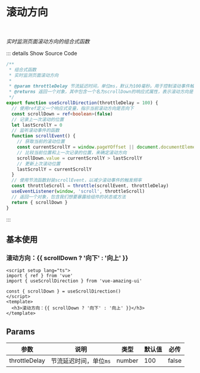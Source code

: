 # 滚动方向<BackTop />

<br/>

*实时监测页面滚动方向的组合式函数*

::: details Show Source Code

```ts
/**
 * 组合式函数
 * 实时监测页面滚动方向
 * 
 * @param throttleDelay 节流延迟时间，单位ms，默认为100毫秒。用于控制滚动事件触发的频率。
 * @returns 返回一个对象，其中包含一个名为scrollDown的响应式属性，表示滚动方向是否向下。
 */
export function useScrollDirection(throttleDelay = 100) {
  // 使用ref定义一个响应式变量，指示当前滚动方向是否向下
  const scrollDown = ref<boolean>(false)
  // 记录上一次滚动的位置
  let lastScrollY = 0
  // 监听滚动事件的函数
  function scrollEvent() {
    // 获取当前的滚动位置
    const currentScrollY = window.pageYOffset || document.documentElement.scrollTop
    // 比较当前位置和上一次记录的位置，来确定滚动方向
    scrollDown.value = currentScrollY > lastScrollY
    // 更新上次滚动位置
    lastScrollY = currentScrollY
  }
  // 使用节流函数封装scrollEvent，以减少滚动事件的触发频率
  const throttleScroll = throttle(scrollEvent, throttleDelay)
  useEventListener(window, 'scroll', throttleScroll)
  // 返回一个对象，包含我们想要暴露给组件的状态或方法
  return { scrollDown }
}
```

:::

<script setup lang="ts">
import { ref } from 'vue'
import { useScrollDirection } from 'vue-amazing-ui'

const { scrollDown } = useScrollDirection()
</script>

## 基本使用

<h3>滚动方向：{{ scrollDown ? '向下' : '向上' }}</h3>

```vue
<script setup lang="ts">
import { ref } from 'vue'
import { useScrollDirection } from 'vue-amazing-ui'

const { scrollDown } = useScrollDirection()
</script>
<template>
  <h3>滚动方向：{{ scrollDown ? '向下' : '向上' }}</h3>
</template>
```

## Params

参数 | 说明 | 类型 | 默认值 | 必传
-- | -- | -- | -- | --
throttleDelay | 节流延迟时间，单位`ms` | number | 100 | false
